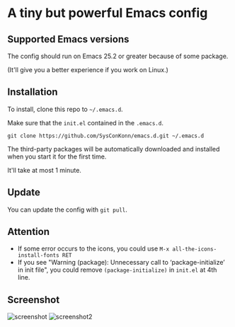 # A tiny but powerful Emacs config

## Supported Emacs versions
The config should run on Emacs 25.2 or greater because of some package.

(It'll give you a better experience if you work on Linux.)
## Installation
To install, clone this repo to `~/.emacs.d`.

Make sure that the `init.el` contained in the `.emacs.d`.
```shell
git clone https://github.com/SysConKonn/emacs.d.git ~/.emacs.d
```
The third-party packages will be automatically downloaded and installed when you start it for the first time.

It'll take at most 1 minute.

## Update
You can update the config with `git pull`.

## Attention

+ If some error occurs to the icons, you could use `M-x all-the-icons-install-fonts RET`
+ If you see "Warning (package): Unnecessary call to ‘package-initialize’ in init file", you could remove `(package-initialize)` in `init.el` at 4th line.

## Screenshot
![screenshot](https://i.loli.net/2018/12/01/5c02178ae8844.png)
![screenshot2](https://i.loli.net/2018/12/01/5c02181575b48.png)
